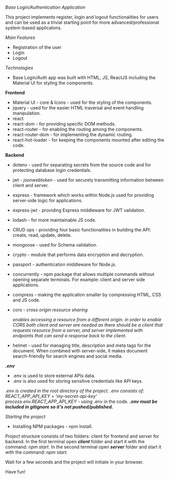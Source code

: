_Base Login/Authentication Application_

This project implements register, login and logout functionalities for users and can be used as a trivial starting point for more advanced/professional system-based applicatons.

_Main Features_

- Registration of the user
- Login
- Logout

_Technologies_

- Base Login/Auth app was built with HTML, JS, ReactJS including the Material UI for styling the components.

**Frontend**

- Material UI - core & Icons - used for the styling of the components.
- jquery - used for the easier HTML traversal and event handling manipulation.
- react
- react-dom - for providing specific DOM methods.
- react-router - for enabling the routing among the components.
- react-router-dom - for implementing the dynamic routing.
- react-hot-loader - for keeping the components mounted after editing the code.

**Backend**

- dotenv - used for separating secrets from the source code and for protecting database login credentials.
- jwt - _jsonwebtoken_ - used for securely transmitting information between client and server.
- express - framework which works within Node.js used for providing server-side logic for applications.
- express-jwt - providing Express middleware for JWT validation.
- lodash - for more maintainable JS code.
- CRUD ops - providing four basic functionalities in building the API: create, read, update, delete.
- mongoose - used for Schema validation.
- crypto - module that performs data encryption and decryption.
- passport - authentication middleware for Node.js.
- concurrently - npm package that allows multiple commands without opening separate terminals. For example: client and server side     applications.
- compress - making the application smaller by compressing HTML, CSS and JS code.

- cors - _cross origin resource sharing_

  *enables accessing a resource from a different origin.*
  *in order to enable CORS both client and server are needed as there should be a client that requests resource from a server, and server implemented with endpoints that can send a response back to the client.*

- helmet - used for managing title, description and meta tags for the document. When combined with server-side, it makes document search-friendly for search engines and social media.

**_.env_**

- .env is used to store external APIs data.
- .env is also used for storing sensitive credentials like API keys.

_.env is created in the root directory of the project._
_.env consists of: REACT_APP_API_KEY = 'my-secret-api-key'_
_process.env.REACT_APP_API_KEY_ - using .env in the code.
**_.env must be included in gitignore so it's not pushed/published._**

_Starting the project_

- Installing NPM packages - npm install.

Project structure consists of two folders: client for frontend and server for backend.
In the first terminal open **_client_** folder and start it with the command: _npm start._
In the second terminal open **_server_** folder and start it with the command: _npm start._

Wait for a few seconds and the project will initiate in your browser.

Have fun!

